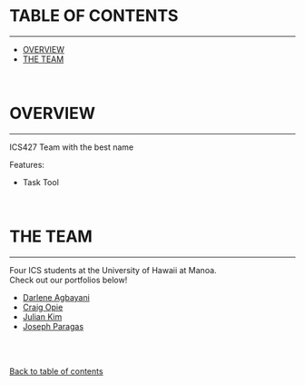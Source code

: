 # TABLE OF CONTENTS
***
* [OVERVIEW](#overview)
* [THE TEAM](#the-team)

<br/>

# OVERVIEW
***
ICS427 Team with the best name

Features: 
- Task Tool

<br/>

# THE TEAM
***
Four ICS students at the University of Hawaii at Manoa.  
Check out our portfolios below! 
* [Darlene Agbayani](https://darleneagbayani.github.io/)
* [Craig Opie](https://craigopie.github.io/)
* [Julian Kim](https://julianki-cs.github.io/)
* [Joseph Paragas](https://joeparagas.github.io/)

<br/><br/>

[Back to table of contents](#table-of-contents)

